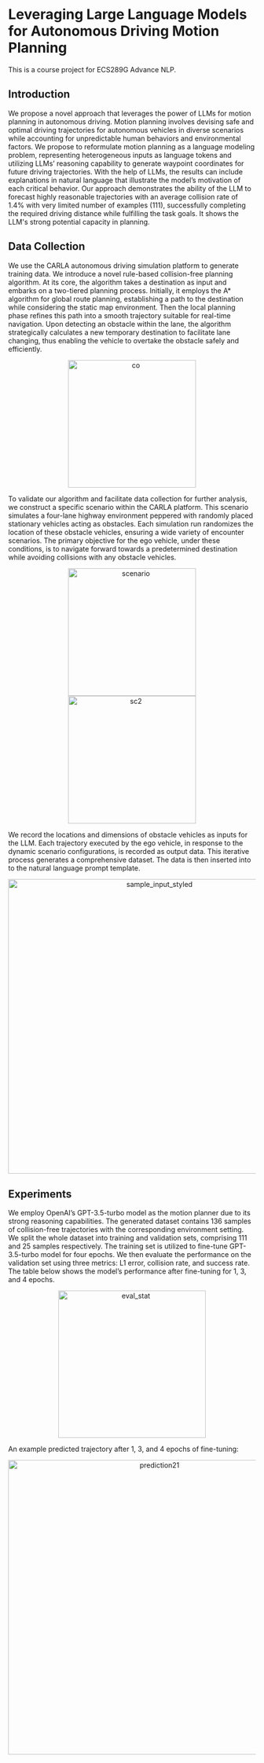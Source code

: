 # Leveraging Large Language Models for Autonomous Driving Motion Planning
This is a course project for ECS289G Advance NLP.
## Introduction
We propose a novel approach that leverages the power of LLMs for motion planning in autonomous driving. Motion planning involves devising safe and optimal driving trajectories for autonomous vehicles in diverse scenarios while accounting for unpredictable human behaviors and environmental factors. We propose to reformulate motion planning as a language modeling problem, representing heterogeneous inputs as language tokens and utilizing LLMs’ reasoning capability to generate waypoint coordinates for future driving trajectories. With the help of LLMs, the results can include explanations in natural language that illustrate the model’s motivation of each critical behavior. Our approach demonstrates the ability of the LLM to forecast highly reasonable trajectories with an average collision rate of 1.4% with very limited number of examples (111), successfully completing the required driving distance while fulfilling the task goals. It shows the LLM's strong potential capacity in planning.

## Data Collection
We use the CARLA autonomous driving simulation platform to generate training data. We introduce a novel rule-based collision-free planning algorithm. At its core, the algorithm takes a destination as input and embarks on a two-tiered planning process. Initially, it employs the A* algorithm for global route planning, establishing a path to the destination while considering the static map environment. Then the local planning phase refines this path into a smooth trajectory suitable for real-time navigation. Upon detecting an obstacle within the lane, the algorithm strategically calculates a new temporary destination to facilitate lane changing, thus enabling the vehicle to overtake the obstacle safely and efficiently.

<p align="center">
  <img width="260" alt="co" aline="center" src="https://github.com/cherylcy/llm-motion-planner/assets/55656554/fe637e36-695b-4406-97a4-d448b3f746ff">
</p>

To validate our algorithm and facilitate data collection for further analysis, we construct a specific scenario within the CARLA platform. This scenario simulates a four-lane highway environment peppered with randomly placed stationary vehicles acting as obstacles. Each simulation run randomizes the location of these obstacle vehicles, ensuring a wide variety of encounter scenarios. The primary objective for the ego vehicle, under these conditions, is to navigate forward towards a predetermined destination while avoiding collisions with any obstacle vehicles.

<p align="center">
  <img width="260" alt="scenario" src="https://github.com/cherylcy/llm-motion-planner/assets/55656554/f4ef4f3b-d6f9-42e7-8bd9-1e9bf0e65436">
  <img width="260" alt="sc2" src="https://github.com/cherylcy/llm-motion-planner/assets/55656554/c723e834-14d7-428e-860f-c811b9561a1c">
</p>

We record the locations and dimensions of obstacle vehicles as inputs for the LLM. Each trajectory executed by the ego vehicle, in response to the dynamic scenario configurations, is recorded as output data. This iterative process generates a comprehensive dataset. The data is then inserted into to the natural language prompt template.

<p align="center">
  <img width="600" alt="sample_input_styled" src="https://github.com/cherylcy/llm-motion-planner/assets/55656554/cbdfc90f-f8e1-4900-be42-a6dddf66be67">
</p>


## Experiments
We employ OpenAI’s GPT-3.5-turbo model as the motion planner due to its strong reasoning capabilities. The generated dataset contains 136 samples of collision-free trajectories with the corresponding environment setting. We split the whole dataset into training and validation sets, comprising 111 and 25 samples respectively. The training set is utilized to fine-tune GPT-3.5-turbo model for four epochs. We then evaluate the performance on the validation set using three metrics: L1 error, collision rate, and success rate. The table below shows the model’s performance after fine-tuning for 1, 3, and 4 epochs.

<p align="center">
  <img width="300" alt="eval_stat" src="https://github.com/cherylcy/llm-motion-planner/assets/55656554/905105af-6844-43bc-92e7-63b467b97f07">
</p>

An example predicted trajectory after 1, 3, and 4 epochs of fine-tuning:

<p align="center">
  <img width="600" alt="prediction21" src="https://github.com/cherylcy/llm-motion-planner/assets/55656554/004faf1f-e859-437b-88d4-8fa5d25d27b8">
</p>

